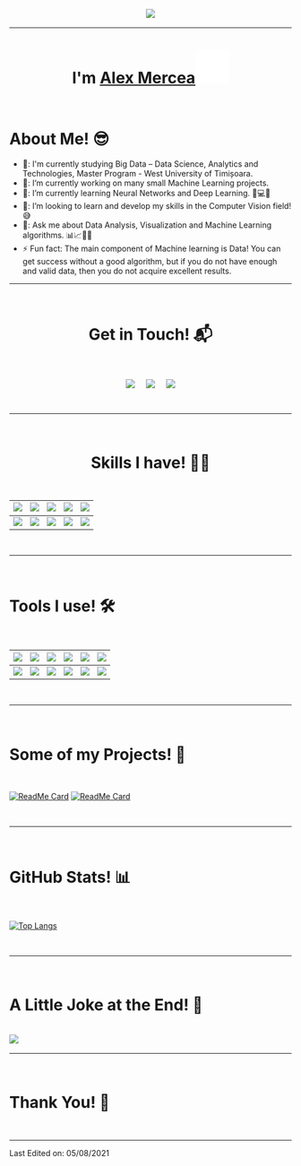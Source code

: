 <p align="center">
  <img src="https://miro.medium.com/max/2048/1*OohqW5DGh9CQS4hLY5FXzA.png" height="230"/>
</p>
<hr>
<h1 align="center">I'm <a href="https://github.com/alexmercea79">Alex Mercea<a><img src="https://github.com/Kathryn-Jie/Kathryn-Jie/blob/main/wave.gif" width="60px"/></h1>
<Br>
<h1>About Me! 😎</h1>

- 🏫: I'm currently studying Big Data – Data Science, Analytics and Technologies, Master Program - West University of Timișoara.
- 🔭: I’m currently working on many small Machine Learning projects.
- 🌱: I’m currently learning Neural Networks and Deep Learning. 🧠💻🤖
- 🤔: I’m looking to learn and develop my skills in the Computer Vision field! 😅
- 💬: Ask me about Data Analysis, Visualization and Machine Learning algorithms. 📊📈🤖🧠
- ⚡  Fun fact: The main component of Machine learning is Data! You can get success without a good algorithm, but if you do not have enough and valid data, then you do not acquire excellent results.
  
<hr>
<Br>
<h1 align="center">Get in Touch! 📬</h1>
<Br>
<p align="center">
<a href="https://www.linkedin.com/in/alex-mercea99/" target="blank"><img align="center" src="https://img.shields.io/badge/Alex Mercea-0077B5?style=for-the-badge&logo=linkedin&logoColor=white" /></a> &nbsp;&nbsp;&nbsp;  <a href="mailto:alexmercea9@gmail.com" target="blank"><img align="center" src="https://img.shields.io/badge/alexmercea9@gmail.com-D14836?style=for-the-badge&logo=gmail&logoColor=white" /></a>    &nbsp;&nbsp;&nbsp;       <a href="https://www.github.com/alexmercea79" target="blank"><img align="center" src="https://img.shields.io/badge/Alex Mercea-100000?style=for-the-badge&logo=github&logoColor=white" /></a>
</p>
  
<Br>
<hr>
<Br>
<h1 align="center">Skills I have! 🤸‍♂</h1>
<Br>
  
|![](https://img.shields.io/badge/Machine%20Learning-brightgreen?style=for-the-badge)|![](https://img.shields.io/badge/ML-Supervized%20Learning-brightgreen?style=for-the-badge)|![](https://img.shields.io/badge/ML-Unsupervized%20Learning-brightgreen?style=for-the-badge)|![](https://img.shields.io/badge/Web%20Scraping-red?style=for-the-badge)|![](https://img.shields.io/badge/Dashboards-red?style=for-the-badge)|
|---|---|---|---|---|
|![](https://img.shields.io/badge/Data%20Science-blue?style=for-the-badge)|![](https://img.shields.io/badge/DS-Data%20Cleaning-blue?style=for-the-badge)|![](https://img.shields.io/badge/DS-Data%20Analysis-blue?style=for-the-badge)|![](https://img.shields.io/badge/DS-Data%20Visualization-blue?style=for-the-badge)|![](https://img.shields.io/badge/And%20More!-yellow?style=for-the-badge)|
  
  
<Br>
<hr>
<Br>
<h1>Tools I use! 🛠️</h1>
<Br>
 
|![](https://img.shields.io/badge/Python-FFD43B?style=for-the-badge&logo=python&logoColor=darkgreen)|![](https://img.shields.io/badge/TensorFlow-FF6F00?style=for-the-badge&logo=TensorFlow&logoColor=white)|![](https://img.shields.io/badge/scikit_learn-F7931E?style=for-the-badge&logo=scikit-learn&logoColor=white)|![](https://img.shields.io/badge/Keras-D00000?style=for-the-badge&logo=Keras&logoColor=white)|![](https://img.shields.io/badge/Jupyter-F37626.svg?&style=for-the-badge&logo=Jupyter&logoColor=white)|![](https://img.shields.io/badge/PyTorch-FFD43B?style=for-the-badge&logo=pytorch&logoColor=important&color=inactive)|
|---|---|---|---|---|---|
|![](https://img.shields.io/badge/conda-342B029.svg?&style=for-the-badge&logo=anaconda&logoColor=white)|![](https://img.shields.io/badge/Pandas-2C2D72?style=for-the-badge&logo=pandas&logoColor=white)|![](https://img.shields.io/badge/Numpy-777BB4?style=for-the-badge&logo=numpy&logoColor=white)|![](https://img.shields.io/badge/Plotly-239120?style=for-the-badge&logo=plotly&logoColor=white)|![](https://img.shields.io/badge/matplotlib-FFD43B?style=for-the-badge&logo=Plotly&logoColor=white&color=blue)|![](https://img.shields.io/badge/And%20More!-yellow?style=for-the-badge)|
  

<Br>
<hr>
<Br>
<h1>Some of my Projects! 🎨</h1>
<Br>
  
[![ReadMe Card](https://github-readme-stats.vercel.app/api/pin/?username=alexmercea79&repo=Smart_Parking&show_owner=1)](https://github.com/alexmercea79/Smart_Parking)
[![ReadMe Card](https://github-readme-stats.vercel.app/api/pin/?username=alexmercea79&repo=Self_Driving&show_owner=1)](https://github.com/alexmercea79/Self-Driving_Project)

<Br>
<hr>
<Br>
<!-- <h1>Certifications! 🏆</h1>
<Br>
  
 

<Br>
<hr>
<Br> -->
<h1>GitHub Stats! 📊</h1>
<Br>
  
<!-- [![Alex's github stats](https://github-readme-stats.vercel.app/api?username=alexmercea79&show_icons=true&theme=merko)](https://github.com/alexmercea79/github-readme-stats) -->
[![Top Langs](https://github-readme-stats.vercel.app/api/top-langs/?username=alexmercea79&theme=gotham&style=compact)](https://github.com/alexmercea79/github-readme-stats)

 
<Br>
<hr>
<Br>
<h1>A Little Joke at the End! 🤣</h1>
<Br>
  
<img src="https://i.ibb.co/R2mPZDD/wosfjh4e79601.jpg"/>
  
  
  
<Br>
<hr>
<Br>
<h1>Thank You! 🤵 </h1>
<Br>

------
  
Last Edited on: 05/08/2021
